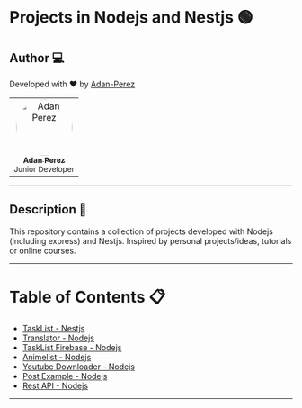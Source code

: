 # Projects in Nodejs and Nestjs 🟢

## Author 💻

Developed with ❤ by [Adan-Perez](https://github.com/Adan-Perez)

<table>
  <tbody>
    <tr> 
      <td align="center" valign="top" width="100%">
        <a href="https://github.com/Adan-Perez">
          <img src="https://avatars.githubusercontent.com/u/91911634?v=4" width="100px;" alt="Adan Perez" style="border-radius: 50%;"/>
          <br />
          <sub><b>Adan Perez</b></sub>
        </a>
        <br />
        <sub> Junior Developer </sub> 
      </td>
    </tr> 
  </tbody> 
</table>

---

## Description 📝

This repository contains a collection of projects developed with Nodejs (including express) and Nestjs. Inspired by personal projects/ideas, tutorials or online courses.

---

# Table of Contents 📋

- [TaskList - Nestjs](https://github.com/Adan-Perez/TaskList-NestJS)
- [Translator - Nodejs](https://github.com/Adan-Perez/Simple-Translator)
- [TaskList Firebase - Nodejs](https://github.com/Adan-Perez/TaskList-Firebase)
- [Animelist - Nodejs](https://github.com/Adan-Perez/animelist-app-backend)
- [Youtube Downloader - Nodejs](https://github.com/Adan-Perez/YouTube-Downloader)
- [Post Example - Nodejs](https://github.com/Adan-Perez/node-cron-Posts-Example)
- [Rest API - Nodejs](https://github.com/Adan-Perez/REST-API-Prisma)

---
